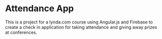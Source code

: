 # Attendance App
This is a project for a lynda.com course using Angular.js and Firebase to create a check in application for taking attendance and giving away prizes at conferences.